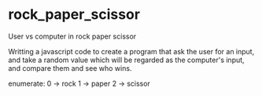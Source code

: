 # rock_paper_scissor

User vs computer in rock paper scissor


Writting a javascript code to create a program that ask the user for an input,
and take a random value which will be regarded as the computer's input,
and compare them and see who wins.

enumerate:
0 -> rock
1 -> paper
2 -> scissor